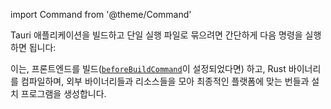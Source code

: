 import Command from '@theme/Command'

Tauri 애플리케이션을 빌드하고 단일 실행 파일로 묶으려면 간단하게 다음 명령을 실행하면 됩니다:

<Command name="build" />

이는, 프론트엔드를 빌드([`beforeBuildCommand`][beforebuildcommand]이 설정되었다면) 하고, Rust 바이너리를 컴파일하며, 외부 바이너리들과 리소스들을 모아 최종적인 플랫폼에 맞는 번들과 설치 프로그램을 생성합니다.

[beforebuildcommand]: ../../api/config.md#buildconfig.beforebuildcommand
